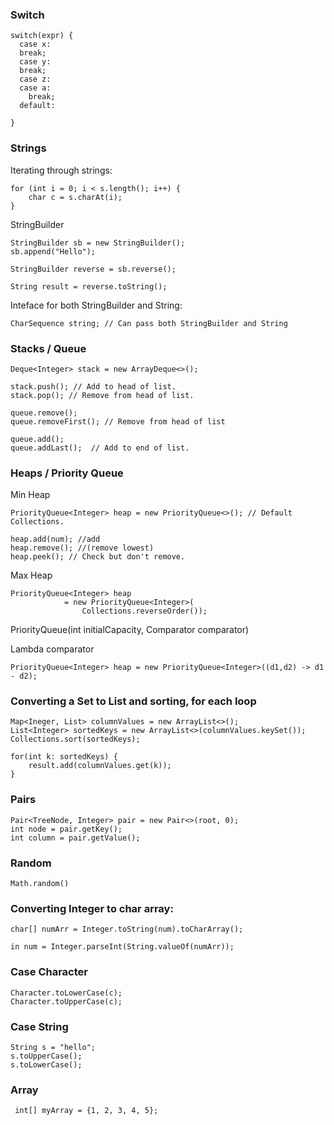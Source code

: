 

### Switch

```
switch(expr) {
  case x:
  break;
  case y:
  break;
  case z:
  case a:
    break;
  default:
    
}
```


### Strings

Iterating through strings:

```
for (int i = 0; i < s.length(); i++) {
    char c = s.charAt(i);
}
```

StringBuilder
```
StringBuilder sb = new StringBuilder();
sb.append("Hello");

StringBuilder reverse = sb.reverse();

String result = reverse.toString();
```

Inteface for both StringBuilder and String:
```
CharSequence string; // Can pass both StringBuilder and String
```

### Stacks / Queue

```
Deque<Integer> stack = new ArrayDeque<>();

stack.push(); // Add to head of list.
stack.pop(); // Remove from head of list.

queue.remove(); 
queue.removeFirst(); // Remove from head of list

queue.add();
queue.addLast();  // Add to end of list.
```


### Heaps / Priority Queue

Min Heap
```
PriorityQueue<Integer> heap = new PriorityQueue<>(); // Default Collections.

heap.add(num); //add
heap.remove(); //(remove lowest)
heap.peek(); // Check but don't remove.

```

Max Heap
```
PriorityQueue<Integer> heap
            = new PriorityQueue<Integer>(
                Collections.reverseOrder());
```
PriorityQueue(int initialCapacity, Comparator<E> comparator)


Lambda comparator
```
PriorityQueue<Integer> heap = new PriorityQueue<Integer>((d1,d2) -> d1 - d2);
```

### Converting a Set to List and sorting, for each loop

```
Map<Ineger, List> columnValues = new ArrayList<>();
List<Integer> sortedKeys = new ArrayList<>(columnValues.keySet());
Collections.sort(sortedKeys);

for(int k: sortedKeys) {
    result.add(columnValues.get(k));
}
```

### Pairs
```
Pair<TreeNode, Integer> pair = new Pair<>(root, 0);
int node = pair.getKey();
int column = pair.getValue();
```

### Random

```
Math.random()
```

### Converting Integer to char array:
```
char[] numArr = Integer.toString(num).toCharArray();

in num = Integer.parseInt(String.valueOf(numArr));

```

### Case Character
```
Character.toLowerCase(c);
Character.toUpperCase(c);
```

### Case String
```
String s = "hello";
s.toUpperCase();
s.toLowerCase();
```

### Array
```
 int[] myArray = {1, 2, 3, 4, 5};
 ```
